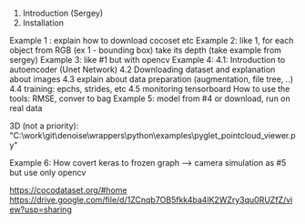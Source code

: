 1. Introduction (Sergey)
2. Installation

Example 1 : explain how to download cocoset etc
Example 2: like 1, for each object from RGB (ex 1 - bounding box) take its depth (take example from sergey)
Example 3: like #1 but with opencv
Example 4: 
		4.1: Introduction to autoencoder (Unet Network)
		4.2 Downloading dataset and explanation about images
		4.3 explain about data preparation (augmentation, file tree, ..)
		4.4 training: epchs, strides, etc
		4.5 monitoring tensorboard 
How to use the tools: RMSE, conver to bag
Example 5: model from #4 or download, run on real data

3D (not a priority): "C:\work\git\denoise\wrappers\python\examples\pyglet_pointcloud_viewer.py"

Example 6: How covert keras to frozen graph --> camera simulation as #5 but use only opencv



https://cocodataset.org/#home 
https://drive.google.com/file/d/1ZCnqb7OB5fkk4ba4lK2WZry3qu0RUZfZ/view?usp=sharing 
